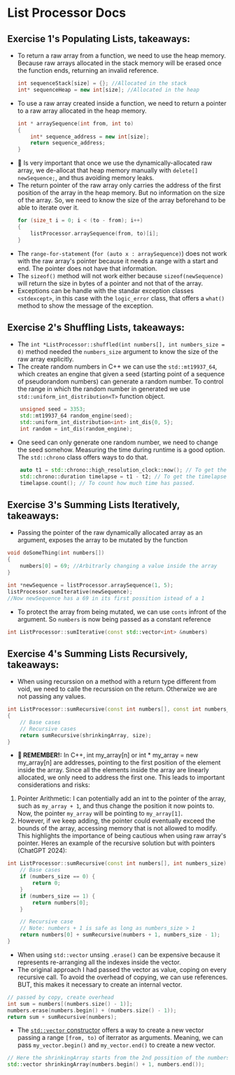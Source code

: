 # List Processor Docs

## Exercise 1's Populating Lists, takeaways:

- To return a raw array from a function, we need to use the heap memory. Because raw arrays allocated in the stack memory will be erased once the function ends, returning an invalid reference.
  ```C++
  int sequenceStack[size] = {}; //Allocated in the stack
  int* sequenceHeap = new int[size]; //Allocated in the heap
  ```
- To use a raw array created inside a function, we need to return a pointer to a raw array allocated in the heap memory.
  ```C++
  int * arraySequence(int from, int to)
  {
      int* sequence_address = new int[size];
      return sequence_address;
  }
  ```
- 🚩 Is very important that once we use the dynamically-allocated raw array, we de-allocat that heap memory manually with `delete[] newSequence;`, and thus avoiding memory leaks.
- The return pointer of the raw array only carries the address of the first position of the array in the heap memory. But no information on the size of the array. So, we need to know the size of the array beforehand to be able to iterate over it.
  ```C++
  for (size_t i = 0; i < (to - from); i++)
  {
      listProcessor.arraySequence(from, to)[i];
  }
  ```
- The `range-for-statement` (`for (auto x : arraySequence)`) does not work with the raw array's pointer because it needs a range with a start and end. The pointer does not have that information.
- The `sizeof()` method will not work either because `sizeof(newSequence)` will return the size in bytes of a pointer and not that of the array.
- Exceptions can be handle with the standar exception classes `<stdexcept>`, in this case with the `logic_error` class, that offers a `what()` method to show the message of the exception.

## Exercise 2's Shuffling Lists, takeaways:

- The `int *ListProcessor::shuffled(int numbers[], int numbers_size = 0)` method needed the `numbers_size` argument to know the size of the raw array explicitly.
- The create random numbers in C++ we can use the `std::mt19937_64`, which creates an engine that given a seed (starting point of a sequence of pseudorandom numbers) can generate a random number. To control the range in which the random number in generated we use `std::uniform_int_distribution<T>` function object.

```C++
    unsigned seed = 3353;
    std::mt19937_64 random_engine(seed);
    std::uniform_int_distribution<int> int_dis{0, 5};
    int random = int_dis(random_engine);
```

- One seed can only generate one random number, we need to change the seed somehow. Measuring the time during runtime is a good option. The `std::chrono` class offers ways to do that.

```C++
    auto t1 = std::chrono::high_resolution_clock::now(); // To get the time at this moment
    std::chrono::duration timelapse = t1 - t2; // To get the timelapse between to time points.
    timelapse.count(); // To count how much time has passed.
```

## Exercise 3's Summing Lists Iteratively, takeaways:

- Passing the pointer of the raw dynamically allocated array as an argument, exposes the array to be mutated by the function

```C++
void doSomeThing(int numbers[])
{
    numbers[0] = 69; //Arbitrarly changing a value inside the array
}

int *newSequence = listProcessor.arraySequence(1, 5);
listProcessor.sumIterative(newSequence);
//Now newSequence has a 69 in its first possition istead of a 1
```

- To protect the array from being mutated, we can use `conts` infront of the argument. So `numbers` is now being passed as a constant reference

```C++
int ListProcessor::sumIterative(const std::vector<int> &numbers)
```

## Exercise 4's Summing Lists Recursively, takeaways:

- When using recurssion on a method with a return type different from void, we need to calle the recurssion on the return. Otherwize we are not passing any values.

```C++
int ListProcessor::sumRecursive(const int numbers[], const int numbers_size = 0)
{
    // Base cases
    // Recursive cases
    return sumRecursive(shrinkingArray, size);
}
```

- **🧠 REMEMBER!:** In C++, int my_array[n] or int \* my_array = new my_array[n] are addresses, pointing to the first position of the element inside the array. Since all the elements inside the array are linearly allocated, we only need to address the first one. This leads to important considerations and risks:

1. Pointer Arithmetic: I can potentially add an int to the pointer of the array, such as `my_array + 1`, and thus change the position it now points to. Now, the pointer `my_array` will be pointing to `my_array[1]`.
2. However, if we keep adding, the pointer could eventually exceed the bounds of the array, accessing memory that is not allowed to modify. This highlights the importance of being cautious when using raw array's pointer.
   Heres an example of the recursive solution but with pointers (ChatGPT 2024):

```C++
int ListProcessor::sumRecursive(const int numbers[], int numbers_size) {
    // Base cases
    if (numbers_size == 0) {
        return 0;
    }
    if (numbers_size == 1) {
        return numbers[0];
    }

    // Recursive case
    // Note: numbers + 1 is safe as long as numbers_size > 1
    return numbers[0] + sumRecursive(numbers + 1, numbers_size - 1);
}
```

- When using `std::vector` unsing `.erase()` can be expensive because it represents re-arranging all the indexes inside the vector.
- The original approach I had passed the vector as value, coping on every recursive call. To avoid the overhead of copying, we can use references. BUT, this makes it necessary to create an internal vector.

```C++
// passed by copy, create overhead
int sum = numbers[(numbers.size() - 1)];
numbers.erase(numbers.begin() + (numbers.size() - 1));
return sum + sumRecursive(numbers);
```

- The [`std::vector` constructor](https://cplusplus.com/reference/vector/vector/vector/) offers a way to create a new vector passing a range `[from, to)` of iterrator as arguments. Meaning, we can pass `my_vector.begin()` and `my_vector.end()` to create a new vector.

```C++
// Here the shrinkingArray starts from the 2nd possition of the numbers vector.
std::vector shrinkingArray(numbers.begin() + 1, numbers.end());
```
